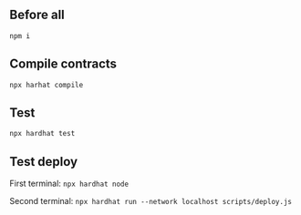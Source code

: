 ## Before all

`npm i`

## Compile contracts

`npx harhat compile`

## Test

`npx hardhat test`

## Test deploy

First terminal:
`npx hardhat node`

Second terminal:
`npx hardhat run --network localhost scripts/deploy.js`
